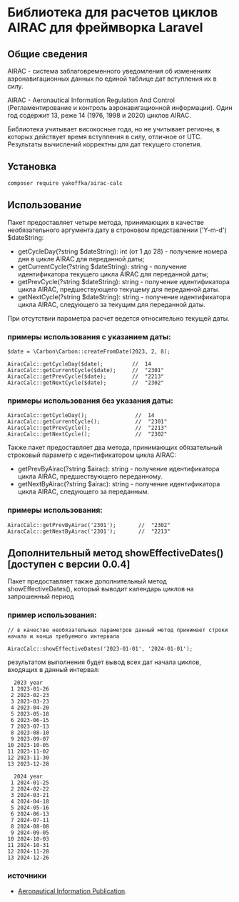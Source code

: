 # Библиотека для расчетов циклов AIRAC для фреймворка Laravel

## Общие сведения

AIRAC - система заблаговременного уведомления об изменениях аэронавигационных данных по единой таблице дат вступления
их в силу.

AIRAC - Aeronautical Information Regulation And Control (Регламентирование и контроль аэронавигационной информации).
Один год содержит 13, реже 14 (1976, 1998 и 2020) циклов AIRAC.

Библиотека учитывает високосные года, но не учитывает регионы, в которых действует время вступления в силу, отличное от UTC.
Результаты вычислений корректны для дат текущего столетия.


## Установка
```
composer require yakoffka/airac-calc
```


## Использование
Пакет предоставляет четыре метода, принимающих в качестве необязательного аргумента дату в строковом представлении
('Y-m-d') $dateString:
- getCycleDay(?string $dateString): int (от 1 до 28) - получение номера дня в цикле AIRAC для переданной даты;
- getCurrentCycle(?string $dateString): string - получение идентификатора текущего цикла AIRAC для переданной даты;
- getPrevCycle(?string $dateString): string - получение идентификатора цикла AIRAC, предшествующего текущему для переданной даты.
- getNextCycle(?string $dateString): string - получение идентификатора цикла AIRAC, следующего за текущим для переданной даты.

При отсутствии параметра расчет ведется относительно текущей даты.

### примеры использования с указанием даты:
```
$date = \Carbon\Carbon::createFromDate(2023, 2, 8);

AiracCalc::getCycleDay($date);         //  14
AiracCalc::getCurrentCycle($date);     //  "2301"
AiracCalc::getPrevCycle($date);        //  "2213"
AiracCalc::getNextCycle($date);        //  "2302"
```

### примеры использования без указания даты:
```
AiracCalc::getCycleDay();               //  14
AiracCalc::getCurrentCycle();           //  "2301"
AiracCalc::getPrevCycle();              //  "2213"
AiracCalc::getNextCycle();              //  "2302"
```

Также пакет предоставляет два метода, принимающих обязательный строковый параметр с идентификатором цикла AIRAC:
- getPrevByAirac(?string $airac): string - получение идентификатора цикла AIRAC, предшествующего переданному.
- getNextByAirac(?string $airac): string - получение идентификатора цикла AIRAC, следующего за переданным.
### примеры использования:
```
AiracCalc::getPrevByAirac('2301');       //  "2302"
AiracCalc::getNextByAirac('2301');       //  "2213"
```


## Дополнительный метод showEffectiveDates() \[доступен с версии 0.0.4\]
Пакет предоставляет также дополнительный метод showEffectiveDates(), который выводит календарь циклов на запрошенный период

### пример использования:
```
// в качестве необязательных параметров данный метод принимает строки начала и конца требуемого интервала

AiracCalc::showEffectiveDates('2023-01-01', '2024-01-01');
```
результатом выполнения будет вывод всех дат начала циклов, входящих в данный интервал:
```
  2023 year
 1 2023-01-26
 2 2023-02-23
 3 2023-03-23
 4 2023-04-20
 5 2023-05-18
 6 2023-06-15
 7 2023-07-13
 8 2023-08-10
 9 2023-09-07
10 2023-10-05
11 2023-11-02
12 2023-11-30
13 2023-12-28

  2024 year
 1 2024-01-25
 2 2024-02-22
 3 2024-03-21
 4 2024-04-18
 5 2024-05-16
 6 2024-06-13
 7 2024-07-11
 8 2024-08-08
 9 2024-09-05
10 2024-10-03
11 2024-10-31
12 2024-11-28
13 2024-12-26
```

### источники
 
- [Aeronautical Information Publication](https://en.wikipedia.org/wiki/Aeronautical_Information_Publication#AIRAC_effective_dates_(28-day_cycle)).
